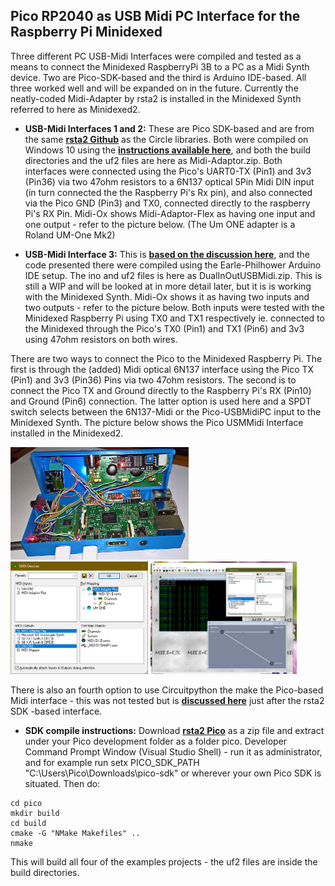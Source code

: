 ## Pico RP2040 as USB Midi PC Interface for the Raspberry Pi Minidexed

Three different PC USB-Midi Interfaces were compiled and tested as a means to connect the Minidexed RaspberryPi 3B to a PC as a Midi Synth device. Two are Pico-SDK-based and the third is Arduino IDE-based. All three worked well and will be expanded on in the future. Currently the neatly-coded Midi-Adapter by rsta2 is installed in the Minidexed Synth referred to here as Minidexed2.

* **USB-Midi Interfaces 1 and 2:** These are Pico SDK-based and are from the same [**rsta2 Github**](https://github.com/rsta2/pico) as the Circle libraries. Both were compiled on Windows 10 using the [**instructions available here**](https://github.com/TobiasVanDyk/Pico-MCU-from-Raspberry-Pi/blob/main/Install-Pico-SDK-in-Windows10x64-May-2023.pdf), and both the build directories and the uf2 files are here as Midi-Adaptor.zip. Both interfaces were connected using the Pico's UART0-TX (Pin1) and 3v3 (Pin36) via two 47ohm resistors to a 6N137 optical 5Pin Midi DIN input (in turn connected the the Raspberry Pi's Rx pin), and also connected via the Pico GND (Pin3) and TX0, connected directly to the raspberry Pi's RX Pin. Midi-Ox shows Midi-Adaptor-Flex as having one input and one output - refer to the picture below. (The Um ONE adapter is a Roland UM-One Mk2)

* **USB-Midi Interface 3:** This is [**based on the discussion here**](https://www.reddit.com/r/raspberrypipico/comments/11w8f29/multiple_virtual_usb_midi_cables_using_arduino_ide/?rdt=64233), and the code presented there were compiled using the Earle-Philhower Arduino IDE setup. The ino and uf2 files is here as DualInOutUSBMidi.zip. This is still a WIP and will be looked at in more detail later, but it is is working with the Minidexed Synth. Midi-Ox shows it as having two inputs and two outputs - refer to the picture below. Both inputs were tested with the Minidexed Raspberry Pi using TX0 and TX1 respectively ie. connected to the Minidexed through the Pico's TX0 (Pin1) and TX1 (Pin6) and 3v3 using 47ohm resistors on both wires. 

There are two ways to connect the Pico to the Minidexed Raspberry Pi. The first is through the (added) Midi optical 6N137 interface using the Pico TX (Pin1) and 3v3 (Pin36) Pins via two 47ohm resistors. The second is to connect the Pico TX and Ground directly to the Raspberry Pi's RX (Pin10) and Ground (Pin6) connection. The latter option is used here and a SPDT switch selects between the 6N137-Midi or the Pico-USBMidiPC input to the Minidexed Synth. The picture below shows the Pico USMMidi Interface installed in the Minidexed2. 


<p align="left">
<img src="images/minidexedpicopi1.png" height="180" /> 
<img src="images/midi-adaptor-flex.png" height="180" /> 
<img src="images/usbmidi3.png" height="180" /> 
</p>

There is also an fourth option to use Circuitpython the make the Pico-based Midi interface - this was not tested but is [**discussed here**](https://github.com/alf45tar/PedalinoMini) just after the rsta2 SDK -based interface.

* **SDK compile instructions:** Download [**rsta2 Pico**](https://github.com/rsta2/pico) as a zip file and extract under your Pico development folder as a folder pico. Developer Command Prompt Window (Visual Studio Shell) - run it as administrator, and for example run setx PICO_SDK_PATH "C:\Users\Pico\Downloads\pico-sdk" or wherever your own Pico SDK is situated. Then do:
 
``` 
cd pico
mkdir build
cd build
cmake -G "NMake Makefiles" ..
nmake
``` 

This will build all four of the examples projects - the uf2 files are inside the build directories.




